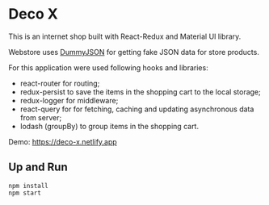 # Deco X

This is an internet shop built with React-Redux and Material UI library.

Webstore uses [DummyJSON](https://dummyjson.com) for getting fake JSON data for store products.

For this application were used following hooks and libraries: 
- react-router for routing;
- redux-persist to save the items in the shopping cart to the local storage;
- redux-logger for middleware;
- react-query for for fetching, caching and updating asynchronous data from server;
- lodash (groupBy) to group items in the shopping cart.

Demo: https://deco-x.netlify.app

## Up and Run

```
npm install
npm start
```
